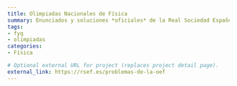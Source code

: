 ```yaml
---
title: Olimpiadas Nacionales de Física
summary: Enunciados y soluciones *oficiales* de la Real Sociedad Española de Física (RSEF).
tags:
- fyq
- olimpiadas
categories:
- Física

# Optional external URL for project (replaces project detail page).
external_link: https://rsef.es/problemas-de-la-oef
---
```

